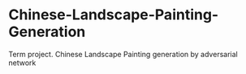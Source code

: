 # Chinese-Landscape-Painting-Generation
Term project. Chinese Landscape Painting generation by adversarial network
